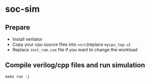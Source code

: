 # soc-sim

## Prepare
* Install verilator
* Copy your cpu source files into `vsrc`(replace `mycpu_top.v`)
* Replace `inst_ram.coe` file if you want to change the workload

## Compile verilog/cpp files and run simulation
```
make run -j
```